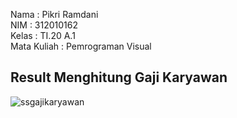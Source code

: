 
Nama         : Pikri Ramdani<br>
NIM          : 312010162<br>
Kelas        : TI.20 A.1<br>
Mata Kuliah  : Pemrograman Visual<br>

## Result Menghitung Gaji Karyawan
![ssgajikaryawan](gajikaryawan.png)
